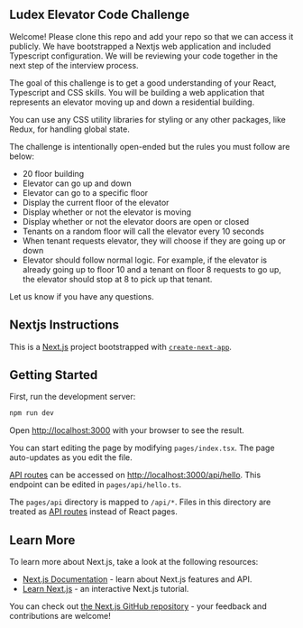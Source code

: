 ## Ludex Elevator Code Challenge

Welcome! Please clone this repo and add your repo so that we can access it publicly. We have bootstrapped a Nextjs web application and included Typescript configuration. We will be reviewing your code together in the next step of the interview process.

The goal of this challenge is to get a good understanding of your React, Typescript and CSS skills. You will be building a web application that represents an elevator moving up and down a residential building.

You can use any CSS utility libraries for styling or any other packages, like Redux, for handling global state.

The challenge is intentionally open-ended but the rules you must follow are below:

- 20 floor building
- Elevator can go up and down
- Elevator can go to a specific floor
- Display the current floor of the elevator
- Display whether or not the elevator is moving
- Display whether or not the elevator doors are open or closed
- Tenants on a random floor will call the elevator every 10 seconds
- When tenant requests elevator, they will choose if they are going up or down
- Elevator should follow normal logic. For example, if the elevator is already going up to floor 10 and a tenant on floor 8 requests to go up, the elevator should stop at 8 to pick up that tenant.

Let us know if you have any questions. 

## Nextjs Instructions

This is a [Next.js](https://nextjs.org/) project bootstrapped with [`create-next-app`](https://github.com/vercel/next.js/tree/canary/packages/create-next-app).

## Getting Started

First, run the development server:

```bash
npm run dev
```

Open [http://localhost:3000](http://localhost:3000) with your browser to see the result.

You can start editing the page by modifying `pages/index.tsx`. The page auto-updates as you edit the file.

[API routes](https://nextjs.org/docs/api-routes/introduction) can be accessed on [http://localhost:3000/api/hello](http://localhost:3000/api/hello). This endpoint can be edited in `pages/api/hello.ts`.

The `pages/api` directory is mapped to `/api/*`. Files in this directory are treated as [API routes](https://nextjs.org/docs/api-routes/introduction) instead of React pages.

## Learn More

To learn more about Next.js, take a look at the following resources:

- [Next.js Documentation](https://nextjs.org/docs) - learn about Next.js features and API.
- [Learn Next.js](https://nextjs.org/learn) - an interactive Next.js tutorial.

You can check out [the Next.js GitHub repository](https://github.com/vercel/next.js/) - your feedback and contributions are welcome!
